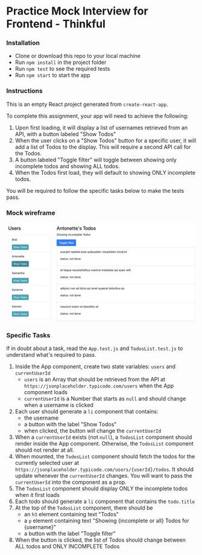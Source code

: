 # Practice Mock Interview for Frontend - Thinkful

### Installation

* Clone or download this repo to your local machine
* Run `npm install` in the project folder
* Run `npm test` to see the required tests
* Run `npm start` to start the app

### Instructions

This is an empty React project generated from `create-react-app`. 

To complete this assignment, your app will need to achieve the following:

1. Upon first loading, it will display a list of usernames retrieved from an API, with a button labeled "Show Todos"
1. When the user clicks on a "Show Todos" button for a specific user, it will add a list of Todos to the display. This will require a second API call for the Todos.
1. A button labeled "Toggle filter" will toggle between showing only incomplete todos and showing ALL todos.
1. When the Todos first load, they will default to showing ONLY incomplete todos.

You will be required to follow the specific tasks below to make the tests pass.

### Mock wireframe

![Mock](mock-wire.png "Mock wireframe")

### Specific Tasks

If in doubt about a task, read the `App.test.js` and `TodosList.test.js` to understand what's required to pass.

1. Inside the App component, create two state variables: `users` and `currentUserId`
    - `users` is an Array that should be retrieved from the API at `https://jsonplaceholder.typicode.com/users` when the App component loads
    - `currentUserId` is a Number that starts as `null` and should change when a username is clicked
1. Each user should generate a `li` component that contains:
    - the username
    - a button with the label "Show Todos"
    - when clicked, the button will change the `currentUserId`
1. When a `currentUserId` exists (not `null`), a `TodosList` component should render inside the App component. Otherwise, the `TodosList` component should not render at all.
1. When mounted, the `TodosList` component should fetch the todos for the currently selected user at `https://jsonplaceholder.typicode.com/users/{userId}/todos`. It should update whenever the `currentUserId` changes. You will want to pass the `currentUserId` into the component as a prop.
1. The `TodosList` component should display ONLY the incomplete todos when it first loads
1. Each todo should generate a `li` component that contains the `todo.title`
1. At the top of the `TodosList` component, there should be
    - an `h3` element containing text "Todos"
    - a `p` element containing text "Showing {incomplete or all} Todos for {username}"
    - a button with the label "Toggle filter"
 1. When the button is clicked, the list of Todos should change between ALL todos and ONLY INCOMPLETE Todos